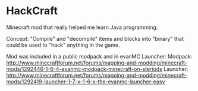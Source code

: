 HackCraft
=========
Minecraft mod that really helped me learn Java programming.

Concept:
"Compile" and "decompile" items and blocks into "binary" that could be used to "hack" anything in the game.

Mod was included in a public modpack and in evanMC Launcher:
Modpack: http://www.minecraftforum.net/forums/mapping-and-modding/minecraft-mods/1292446-1-6-4-evanmc-modpack-minecraft-on-steriods
Launcher: http://www.minecraftforum.net/forums/mapping-and-modding/minecraft-mods/1292419-launcher-1-7-x-1-6-x-the-evanmc-launcher-easy
